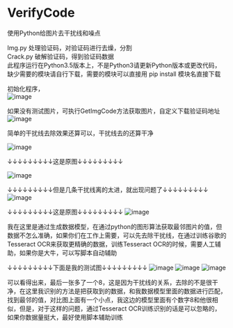 # VerifyCode
使用Python给图片去干扰线和噪点

Img.py     处理验证码，对验证码进行去燥，分割 <br>
Crack.py   破解验证码，得到验证码数据			<br>
此程序运行在Python3.5版本上，不是Python3请更新Python版本或更改代码，<br>
缺少需要的模块请自行下载，需要的模块可以直接用 pip install 模块名直接下载<br>

初始化程序，<br>
![image](https://raw.githubusercontent.com/Guardiant/VerifyCode/master/test_code/1.png)

如果没有测试图片，可执行GetImgCode方法获取图片，自定义下载验证码地址
![image](https://raw.githubusercontent.com/Guardiant/VerifyCode/master/test_code/4.png)

简单的干扰线去除效果还算可以，干扰线去的还算干净

![image](https://raw.githubusercontent.com/Guardiant/VerifyCode/master/test_code/2.png)

↓↓↓↓↓↓↓↓↓这是原图↓↓↓↓↓↓↓↓↓

![image](https://raw.githubusercontent.com/Guardiant/VerifyCode/master/test_code/5.png)

↓↓↓↓↓↓↓↓↓但是几条干扰线离的太进，就出现问题了↓↓↓↓↓↓↓↓↓
![image](https://raw.githubusercontent.com/Guardiant/VerifyCode/master/test_code/3.png)

↓↓↓↓↓↓↓↓↓这是原图↓↓↓↓↓↓↓↓↓
![image](https://raw.githubusercontent.com/Guardiant/VerifyCode/master/test_code/6.png)

我在这里是通过生成数据模型，在通过python的图形算法获取最邻图片的值，但数据不怎么准确，如果你们在工作上需要，可以先去除干扰线，在通过训练谷歌的Tesseract OCR来获取更精确的数据，训练Tesseract OCR的时候，需要人工辅助，如果你是大牛，可以写脚本自动辅助

↓↓↓↓↓↓↓↓↓下面是我的测试图↓↓↓↓↓↓↓↓↓
![image](https://raw.githubusercontent.com/Guardiant/VerifyCode/master/test_code/7.png)
![image](https://raw.githubusercontent.com/Guardiant/VerifyCode/master/test_code/8.png)
![image](https://raw.githubusercontent.com/Guardiant/VerifyCode/master/test_code/9.png)

可以看得出来，最后一张多了一个8，这是因为干扰线的关系，去除的不是很干净，在这里我识别的方法是把获取到的数据，和我数据模型里面的数据进行匹配，找到最邻的值，对比图上面有一个小点，我这边的模型里面有个数字8和他很相似，但是，对于这样的问题，通过Tesseract OCR训练识别的话是可以忽略的，如果你数据量挺大，最好使用脚本辅助训练